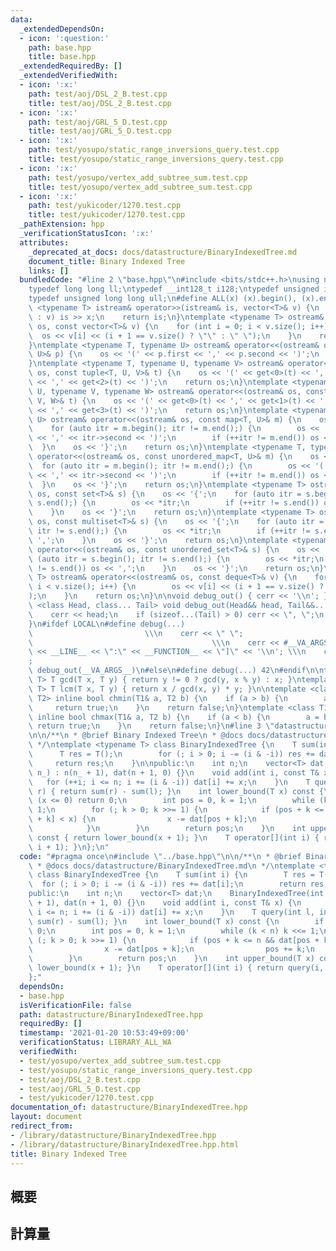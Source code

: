 ```yaml
---
data:
  _extendedDependsOn:
  - icon: ':question:'
    path: base.hpp
    title: base.hpp
  _extendedRequiredBy: []
  _extendedVerifiedWith:
  - icon: ':x:'
    path: test/aoj/DSL_2_B.test.cpp
    title: test/aoj/DSL_2_B.test.cpp
  - icon: ':x:'
    path: test/aoj/GRL_5_D.test.cpp
    title: test/aoj/GRL_5_D.test.cpp
  - icon: ':x:'
    path: test/yosupo/static_range_inversions_query.test.cpp
    title: test/yosupo/static_range_inversions_query.test.cpp
  - icon: ':x:'
    path: test/yosupo/vertex_add_subtree_sum.test.cpp
    title: test/yosupo/vertex_add_subtree_sum.test.cpp
  - icon: ':x:'
    path: test/yukicoder/1270.test.cpp
    title: test/yukicoder/1270.test.cpp
  _pathExtension: hpp
  _verificationStatusIcon: ':x:'
  attributes:
    _deprecated_at_docs: docs/datastructure/BinaryIndexedTree.md
    document_title: Binary Indexed Tree
    links: []
  bundledCode: "#line 2 \"base.hpp\"\n#include <bits/stdc++.h>\nusing namespace std;\n\
    typedef long long ll;\ntypedef __int128_t i128;\ntypedef unsigned int uint;\n\
    typedef unsigned long long ull;\n#define ALL(x) (x).begin(), (x).end()\n\ntemplate\
    \ <typename T> istream& operator>>(istream& is, vector<T>& v) {\n    for (T& x\
    \ : v) is >> x;\n    return is;\n}\ntemplate <typename T> ostream& operator<<(ostream&\
    \ os, const vector<T>& v) {\n    for (int i = 0; i < v.size(); i++) {\n      \
    \  os << v[i] << (i + 1 == v.size() ? \"\" : \" \");\n    }\n    return os;\n\
    }\ntemplate <typename T, typename U> ostream& operator<<(ostream& os, const pair<T,\
    \ U>& p) {\n    os << '(' << p.first << ',' << p.second << ')';\n    return os;\n\
    }\ntemplate <typename T, typename U, typename V> ostream& operator<<(ostream&\
    \ os, const tuple<T, U, V>& t) {\n    os << '(' << get<0>(t) << ',' << get<1>(t)\
    \ << ',' << get<2>(t) << ')';\n    return os;\n}\ntemplate <typename T, typename\
    \ U, typename V, typename W> ostream& operator<<(ostream& os, const tuple<T, U,\
    \ V, W>& t) {\n    os << '(' << get<0>(t) << ',' << get<1>(t) << ',' << get<2>(t)\
    \ << ',' << get<3>(t) << ')';\n    return os;\n}\ntemplate <typename T, typename\
    \ U> ostream& operator<<(ostream& os, const map<T, U>& m) {\n    os << '{';\n\
    \    for (auto itr = m.begin(); itr != m.end();) {\n        os << '(' << itr->first\
    \ << ',' << itr->second << ')';\n        if (++itr != m.end()) os << ',';\n  \
    \  }\n    os << '}';\n    return os;\n}\ntemplate <typename T, typename U> ostream&\
    \ operator<<(ostream& os, const unordered_map<T, U>& m) {\n    os << '{';\n  \
    \  for (auto itr = m.begin(); itr != m.end();) {\n        os << '(' << itr->first\
    \ << ',' << itr->second << ')';\n        if (++itr != m.end()) os << ',';\n  \
    \  }\n    os << '}';\n    return os;\n}\ntemplate <typename T> ostream& operator<<(ostream&\
    \ os, const set<T>& s) {\n    os << '{';\n    for (auto itr = s.begin(); itr !=\
    \ s.end();) {\n        os << *itr;\n        if (++itr != s.end()) os << ',';\n\
    \    }\n    os << '}';\n    return os;\n}\ntemplate <typename T> ostream& operator<<(ostream&\
    \ os, const multiset<T>& s) {\n    os << '{';\n    for (auto itr = s.begin();\
    \ itr != s.end();) {\n        os << *itr;\n        if (++itr != s.end()) os <<\
    \ ',';\n    }\n    os << '}';\n    return os;\n}\ntemplate <typename T> ostream&\
    \ operator<<(ostream& os, const unordered_set<T>& s) {\n    os << '{';\n    for\
    \ (auto itr = s.begin(); itr != s.end();) {\n        os << *itr;\n        if (++itr\
    \ != s.end()) os << ',';\n    }\n    os << '}';\n    return os;\n}\ntemplate <typename\
    \ T> ostream& operator<<(ostream& os, const deque<T>& v) {\n    for (int i = 0;\
    \ i < v.size(); i++) {\n        os << v[i] << (i + 1 == v.size() ? \"\" : \" \"\
    );\n    }\n    return os;\n}\n\nvoid debug_out() { cerr << '\\n'; }\ntemplate\
    \ <class Head, class... Tail> void debug_out(Head&& head, Tail&&... tail) {\n\
    \    cerr << head;\n    if (sizeof...(Tail) > 0) cerr << \", \";\n    debug_out(move(tail)...);\n\
    }\n#ifdef LOCAL\n#define debug(...)                                          \
    \                         \\\n    cerr << \" \";                             \
    \                                        \\\n    cerr << #__VA_ARGS__ << \" :[\"\
    \ << __LINE__ << \":\" << __FUNCTION__ << \"]\" << '\\n'; \\\n    cerr << \" \"\
    ;                                                                     \\\n   \
    \ debug_out(__VA_ARGS__)\n#else\n#define debug(...) 42\n#endif\n\ntemplate <typename\
    \ T> T gcd(T x, T y) { return y != 0 ? gcd(y, x % y) : x; }\ntemplate <typename\
    \ T> T lcm(T x, T y) { return x / gcd(x, y) * y; }\n\ntemplate <class T1, class\
    \ T2> inline bool chmin(T1& a, T2 b) {\n    if (a > b) {\n        a = b;\n   \
    \     return true;\n    }\n    return false;\n}\ntemplate <class T1, class T2>\
    \ inline bool chmax(T1& a, T2 b) {\n    if (a < b) {\n        a = b;\n       \
    \ return true;\n    }\n    return false;\n}\n#line 3 \"datastructure/BinaryIndexedTree.hpp\"\
    \n\n/**\n * @brief Binary Indexed Tree\n * @docs docs/datastructure/BinaryIndexedTree.md\n\
    \ */\ntemplate <typename T> class BinaryIndexedTree {\n    T sum(int i) {\n  \
    \      T res = T();\n        for (; i > 0; i -= (i & -i)) res += dat[i];\n   \
    \     return res;\n    }\n\npublic:\n    int n;\n    vector<T> dat;\n    BinaryIndexedTree(int\
    \ n_) : n(n_ + 1), dat(n + 1, 0) {}\n    void add(int i, const T& x) {\n     \
    \   for (++i; i <= n; i += (i & -i)) dat[i] += x;\n    }\n    T query(int l, int\
    \ r) { return sum(r) - sum(l); }\n    int lower_bound(T x) const {\n        if\
    \ (x <= 0) return 0;\n        int pos = 0, k = 1;\n        while (k < n) k <<=\
    \ 1;\n        for (; k > 0; k >>= 1) {\n            if (pos + k <= n && dat[pos\
    \ + k] < x) {\n                x -= dat[pos + k];\n                pos += k;\n\
    \            }\n        }\n        return pos;\n    }\n    int upper_bound(T x)\
    \ const { return lower_bound(x + 1); }\n    T operator[](int i) { return query(i,\
    \ i + 1); }\n};\n"
  code: "#pragma once\n#include \"../base.hpp\"\n\n/**\n * @brief Binary Indexed Tree\n\
    \ * @docs docs/datastructure/BinaryIndexedTree.md\n */\ntemplate <typename T>\
    \ class BinaryIndexedTree {\n    T sum(int i) {\n        T res = T();\n      \
    \  for (; i > 0; i -= (i & -i)) res += dat[i];\n        return res;\n    }\n\n\
    public:\n    int n;\n    vector<T> dat;\n    BinaryIndexedTree(int n_) : n(n_\
    \ + 1), dat(n + 1, 0) {}\n    void add(int i, const T& x) {\n        for (++i;\
    \ i <= n; i += (i & -i)) dat[i] += x;\n    }\n    T query(int l, int r) { return\
    \ sum(r) - sum(l); }\n    int lower_bound(T x) const {\n        if (x <= 0) return\
    \ 0;\n        int pos = 0, k = 1;\n        while (k < n) k <<= 1;\n        for\
    \ (; k > 0; k >>= 1) {\n            if (pos + k <= n && dat[pos + k] < x) {\n\
    \                x -= dat[pos + k];\n                pos += k;\n            }\n\
    \        }\n        return pos;\n    }\n    int upper_bound(T x) const { return\
    \ lower_bound(x + 1); }\n    T operator[](int i) { return query(i, i + 1); }\n\
    };"
  dependsOn:
  - base.hpp
  isVerificationFile: false
  path: datastructure/BinaryIndexedTree.hpp
  requiredBy: []
  timestamp: '2021-01-20 10:53:49+09:00'
  verificationStatus: LIBRARY_ALL_WA
  verifiedWith:
  - test/yosupo/vertex_add_subtree_sum.test.cpp
  - test/yosupo/static_range_inversions_query.test.cpp
  - test/aoj/DSL_2_B.test.cpp
  - test/aoj/GRL_5_D.test.cpp
  - test/yukicoder/1270.test.cpp
documentation_of: datastructure/BinaryIndexedTree.hpp
layout: document
redirect_from:
- /library/datastructure/BinaryIndexedTree.hpp
- /library/datastructure/BinaryIndexedTree.hpp.html
title: Binary Indexed Tree
---
```

## 概要

## 計算量